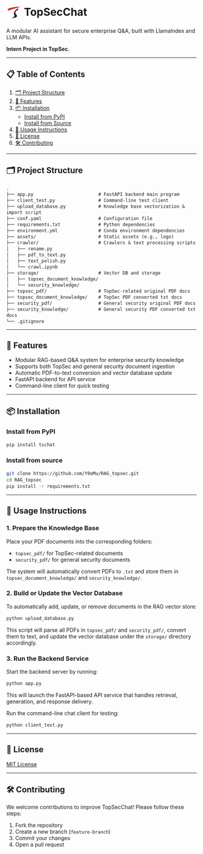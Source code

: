 # <img src="assets/tianrongxin.png" width="40px" align="center" alt="TopSecChat logo"> TopSecChat

A modular AI assistant for secure enterprise Q&A, built with LlamaIndex and LLM APIs.

**Intern Project in TopSec.**

---

## 📋 Table of Contents

1. [🗂️ Project Structure](#️-project-structure)
2. [🚀 Features](#-features)
3. [📦 Installation](#-installation)
   - [Install from PyPI](#install-from-pypi)
   - [Install from Source](#install-from-source)
4. [📘 Usage Instructions](#-usage-instructions)
5. [📝 License](#-license)
6. [🛠 Contributing](#-contributing)

---

## 🗂️ Project Structure

```
.
├── app.py                        # FastAPI backend main program
├── client_test.py                # Command-line test client
├── upload_database.py            # Knowledge base vectorization & import script
├── conf.yaml                     # Configuration file
├── requirements.txt              # Python dependencies
├── environment.yml               # Conda environment dependencies
├── assets/                       # Static assets (e.g., logo)
├── crawler/                      # Crawlers & text processing scripts
│   ├── rename.py
│   ├── pdf_to_text.py
│   ├── text_polish.py
│   └── crawl.ipynb
├── storage/                      # Vector DB and storage
│   ├── topsec_document_knowledge/
│   └── security_knowledge/
├── topsec_pdf/                   # TopSec-related original PDF docs
├── topsec_document_knowledge/    # TopSec PDF converted txt docs
├── security_pdf/                 # General security original PDF docs
├── security_knowledge/           # General security PDF converted txt docs
└── .gitignore
```

---

## 🚀 Features

- Modular RAG-based Q&A system for enterprise security knowledge
- Supports both TopSec and general security document ingestion
- Automatic PDF-to-text conversion and vector database update
- FastAPI backend for API service
- Command-line client for quick testing

---

## 📦 Installation

### Install from PyPI

```bash
pip install tschat
```

### Install from source

```bash
git clone https://github.com/Y0oMu/RAG_topsec.git
cd RAG_topsec
pip install -r requirements.txt
```

---

## 📘 Usage Instructions

### 1. Prepare the Knowledge Base

Place your PDF documents into the corresponding folders:
- `topsec_pdf/` for TopSec-related documents
- `security_pdf/` for general security documents

The system will automatically convert PDFs to `.txt` and store them in `topsec_document_knowledge/` and `security_knowledge/`.

### 2. Build or Update the Vector Database

To automatically add, update, or remove documents in the RAG vector store:

```bash
python upload_database.py
```

This script will parse all PDFs in `topsec_pdf/` and `security_pdf/`, convert them to text, and update the vector database under the `storage/` directory accordingly.

### 3. Run the Backend Service

Start the backend server by running:

```bash
python app.py
```

This will launch the FastAPI-based API service that handles retrieval, generation, and response delivery.

Run the command-line chat client for testing:

```bash
python client_test.py
```

---

## 📝 License

[MIT License](LICENSE)

---

## 🛠 Contributing

We welcome contributions to improve TopSecChat! Please follow these steps:

1. Fork the repository
2. Create a new branch (`feature-branch`)
3. Commit your changes
4. Open a pull request
